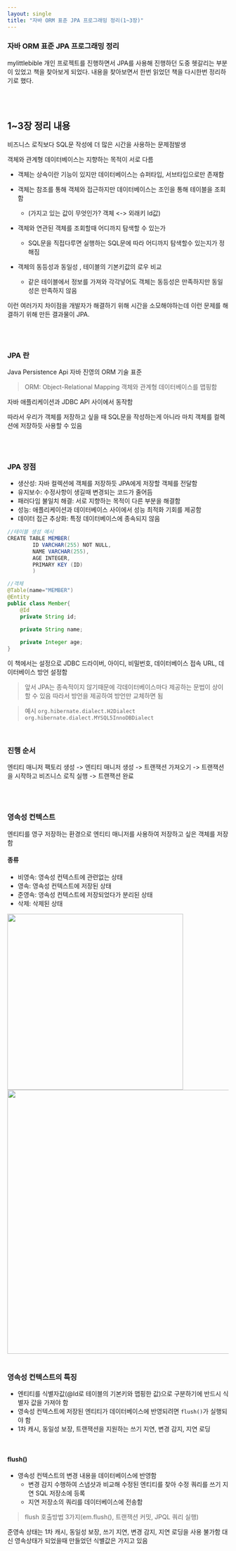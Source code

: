 ```yaml
---
layout: single
title: "자바 ORM 표준 JPA 프로그래밍 정리(1~3장)"
---
```


### 자바 ORM 표준 JPA 프로그래밍 정리

mylittlebible 개인 프로젝트를 진행하면서 JPA를 사용해 진행하던 도중 헷갈리는 부분이 있었고 책을 찾아보게 되었다. 내용을 찾아보면서 한번 읽었던 책을 다시한번 정리하기로 했다.

<br/>
<br/>

## 1~3장 정리 내용

비즈니스 로직보다 SQL문 작성에 더 많은 시간을 사용하는 문제점발생

객체와 관계형 데이터베이스는 지향하는 목적이 서로 다름

- 객체는 상속이란 기능이 있지만 데이터베이스는 슈퍼타입, 서브타입으로만 존재함

- 객체는 참조를 통해 객체와 접근하지만 데이터베이스는 조인을 통해 테이블을 조회함
    * (가지고 있는 값이 무엇인가? 객체 <-> 외래키 Id값)
- 객체와 연관된 객체를 조회할때 어디까지 탐색할 수 있는가
  * SQL문을 직접다루면 실행하는 SQL문에 따라 어디까지 탐색할수 있는지가 정해짐
- 객체의 동등성과 동일성 , 테이블의 기본키값의 로우 비교
  * 같은 테이블에서 정보를 가져와 각각넣어도 객체는 동등성은 만족하지만 동일성은 만족하지 않음 

이런 여러가지 차이점을 개발자가 해결하기 위해 시간을 소모해야하는데 이런 문제를 해결하기 위해 만든 결과물이 JPA.

<br/>
<br/>

### JPA 란
Java Persistence Api 자바 진영의 ORM 기술 표준
>ORM: Object-Relational Mapping 객체와 관계형 데이터베이스를 맵핑함

자바 애플리케이션과 JDBC API 사이에서 동작함

따라서 우리가 객체를 저장하고 싶을 때 SQL문을 작성하는게 아니라 마치 객체를 컬렉션에 저장하듯 사용할 수 있음

<br/>
<br/>

### JPA 장점

- 생산성: 자바 컬렉션에 객체를 저장하듯 JPA에게 저장할 객체를 전달함 
- 유지보수: 수정사항이 생길때 변경되는 코드가 줄어듬
- 패러다임 불일치 해결: 서로 지향하는 목적이 다른 부분을 해결함
- 성능: 애플리케이션과 데이터베이스 사이에서 성능 최적화 기회를 제공함
- 데이터 접근 추상화: 특정 데이터베이스에 종속되지 않음 

```java
//테이블 생성 예시
CREATE TABLE MEMBER(
        ID VARCHAR(255) NOT NULL,
        NAME VARCHAR(255),
        AGE INTEGER,
        PRIMARY KEY (ID)
        )

//객체
@Table(name="MEMBER")
@Entity
public class Member{
    @Id
    private String id;

    private String name;
    
    private Integer age;
}

```

이 책에서는 설정으로 JDBC 드라이버, 아이디, 비밀번호, 데이터베이스 접속 URL, 데이터베이스 방언 설정함
> 앞서 JPA는 종속적이지 않기때문에 각데이터베이스마다 제공하는 문법이 상이할 수 있음 따라서 방언을 제공하여 방언만 교체하면 됨

>예시 `org.hibernate.dialect.H2Dialect` `org.hibernate.dialect.MYSQL5InnoDBDialect`

<br/>

### 진행 순서
엔티티 매니저 팩토리 생성 -> 엔티티 매니저 생성 -> 트랜잭션 가져오기 -> 트랜잭션을 시작하고 비즈니스 로직 실행 -> 트랜잭션 완료


<br/>
<br/>

### 영속성 컨텍스트

엔티티를 영구 저장하는 환경으로 엔티티 매니저를 사용하여 저장하고 싶은 객체를 저장함

#### 종류
- 비영속: 영속성 컨텍스트에 관련없는 상태
- 영속: 영속성 컨텍스트에 저장된 상태
- 준영속: 영속성 컨텍스트에 저장되었다가 분리된 상태
- 삭제: 삭제된 상태

<!-- 생명주기 사진-->
<img src= "https://user-images.githubusercontent.com/58356031/209943031-f0c3a6d0-4c01-439e-924c-978dee75e791.png" width="400">

<br/>

<img src= "https://user-images.githubusercontent.com/58356031/209943305-57aeb37f-cebf-4212-bea3-6c7374b714d5.png" width="600">

<br/>
<br/>

### 영속성 컨텍스트의 특징
- 엔티티를 식별자값(@Id로 테이블의 기본키와 맵핑한 값)으로 구분하기에 반드시 식별자 값을 가져야 함
- 영속성 컨텍스트에 저장된 엔티티가 데이터베이스에 반영되려면 `flush()`가 실행되야 함
- 1차 캐시, 동일성 보장, 트랜잭션을 지원하는 쓰기 지연, 변경 감지, 지연 로딩

<br/>

#### flush()
- 영속성 컨텍스트의 변경 내용을 데이터베이스에 반영함
  * 변경 감지 수행하여 스냅샷과 비교해 수정된 엔티티를 찾아 수정 쿼리를 쓰기 지연 SQL 저장소에 등록
  * 지연 저장소의 쿼리를 데이터베이스에 전송함
  
> flush 호출방법 3가지(em.flush(), 트랜잭션 커밋, JPQL 쿼리 실행)

준영속 상태는 1차 캐시, 동일성 보장, 쓰기 지연, 변경 감지, 지연 로딩을 사용 불가함
대신 영속상태가 되었을때 만들었던 식별값은 가지고 있음
